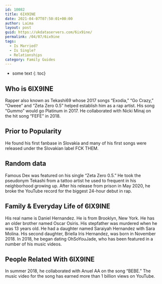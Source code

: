 ```yaml
---
id: 10082
title: 6IX9INE
date: 2021-04-07T07:50:01+00:00
author: Laima
layout: post
guid: https://ukdataservers.com/6ix9ine/
permalink: /04/07/6ix9ine
tags:
  - Is Married?
  - Is Single?
  - Relationships
category: Family Guides
---
```


* some text
{: toc}


## Who is 6IX9INE
                  
                  
                  
Rapper also known as Tekashi69 whose 2017 songs &#8220;Exodia,&#8221; &#8220;Go Crazy,&#8221; &#8220;Oweee&#8221; and &#8220;Zeta Zero 0.5&#8221; helped establish him as a rap artist. His song &#8220;Gummo&#8221; would go Platinum in 2017. He collaborated with Nicki Minaj on the hit song &#8220;FEFE&#8221; in 2018.
                  
              
            
              
            
                
                
                
## Prior to Popularity
                  
                  
                  
He found his first fanbase in Slovakia and many of his first songs were released under the Slovakian label FCK THEM. 
                  
              
            
              
            
                
                
                
## Random data
                  
                  
                  
Famous Dex was featured on his single &#8220;Zeta Zero 0.5.&#8221; He took the pseudonym Tekashi from a tattoo artist he used to frequent in his neighborhood growing up. After his release from prison in May 2020, he broke the YouTube record for the biggest 24-hour debut in rap. 
                  
              
            
              
            
                
                
                
## Family & Everyday Life of 6IX9INE
                  
                  
                  
His real name is Daniel Hernandez. He is from Brooklyn, New York. He has an older brother named Oscar Osiris. His stepfather was murdered when he was 13 years old. He had a daughter named Saraiyah Hernandez with Sara Molina. His second daughter, Briella Iris Hernandez, was born in November 2018. In 2018, he began dating OhSoYouJade, who has been featured in a number of his music videos.  
                  
              
            
              
            
                
                
                
## People Related With 6IX9INE
                  
                  
                  
In summer 2018, he collaborated with Anuel AA on the song &#8220;BEBE.&#8221; The music video for the song has earned more than 1 billion views on YouTube. 
                  
              
            
              
            
                
              
            
              
              
            
            
              
            
          
          
          